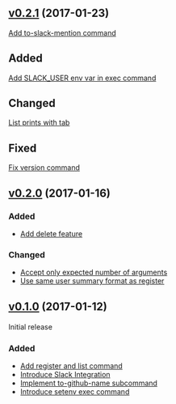 ## [v0.2.1](https://github.com/wantedly/developers-account-mapper/releases/tag/v0.2.1) (2017-01-23)

[Add to-slack-mention command](https://github.com/wantedly/developers-account-mapper/pull/30)

## Added

[Add SLACK\_USER env var in exec command](https://github.com/wantedly/developers-account-mapper/pull/27)

## Changed

[List prints with tab](https://github.com/wantedly/developers-account-mapper/pull/28)

## Fixed

[Fix version command](https://github.com/wantedly/developers-account-mapper/pull/26)

## [v0.2.0](https://github.com/wantedly/developers-account-mapper/releases/tag/v0.2.0) (2017-01-16)

### Added

- [Add delete feature](https://github.com/wantedly/developers-account-mapper/pull/20)

### Changed

- [Accept only expected number of arguments](https://github.com/wantedly/developers-account-mapper/pull/19)
- [Use same user summary format as register](https://github.com/wantedly/developers-account-mapper/pull/21)

## [v0.1.0](https://github.com/wantedly/developers-account-mapper/releases/tag/v0.1.0) (2017-01-12)

Initial release
　
### Added

- [Add register and list command](https://github.com/wantedly/developers-account-mapper/pull/6)
- [Introduce Slack Integration](https://github.com/wantedly/developers-account-mapper/pull/7)
- [Implement to-github-name subcommand](https://github.com/wantedly/developers-account-mapper/pull/9)
- [Introduce setenv exec command](https://github.com/wantedly/developers-account-mapper/pull/13)
